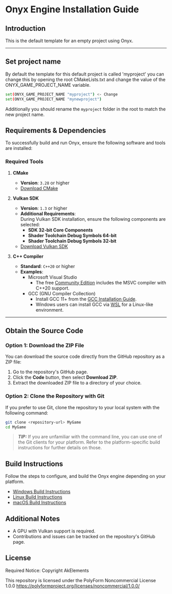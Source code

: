 # Onyx Engine Installation Guide

## Introduction
This is the default template for an empty project using Onyx.

---

## Set project name
By default the template for this default project is called 'myproject' you can change this by opening the root CMakeLists.txt and change the value of the ONYX_GAME_PROJECT_NAME variable.

```bash
set(ONYX_GAME_PROJECT_NAME "myproject") <- Change
set(ONYX_GAME_PROJECT_NAME "mynewproject")
```

Additionally you should rename the `myproject` folder in the root to match the new project name.

## Requirements & Dependencies
To successfully build and run Onyx, ensure the following software and tools are installed:

### Required Tools
1. **CMake**  
   - **Version**: `3.28` or higher  
   - [Download CMake](https://cmake.org/download/)

2. **Vulkan SDK**  
   - **Version**: `1.3` or higher  
   - **Additional Requirements**:  
     During Vulkan SDK installation, ensure the following components are selected:  
     - **SDK 32-bit Core Components**  
     - **Shader Toolchain Debug Symbols 64-bit**  
     - **Shader Toolchain Debug Symbols 32-bit**  
   - [Download Vulkan SDK](https://vulkan.lunarg.com/sdk/home)

3. **C++ Compiler**  
   - **Standard**: `C++20` or higher  
   - **Examples**:  
     - Microsoft Visual Studio
         - The free [Community Edition](https://visualstudio.microsoft.com/vs/community/) includes the MSVC compiler with C++20 support.
      - GCC (GNU Compiler Collection)
         - Install GCC 11+ from the [GCC Installation Guide](https://gcc.gnu.org/install/).
         - Windows users can install GCC via [WSL](https://code.visualstudio.com/docs/cpp/config-wsl) for a Linux-like environment.

---

## Obtain the Source Code

### Option 1: Download the ZIP File
You can download the source code directly from the GitHub repository as a ZIP file:

1. Go to the repository's GitHub page.
2. Click the **Code** button, then select **Download ZIP**.
3. Extract the downloaded ZIP file to a directory of your choice.

### Option 2: Clone the Repository with Git
If you prefer to use Git, clone the repository to your local system with the following command:

```bash
git clone <repository-url> MyGame
cd MyGame
```
> **_TIP:_** If you are unfamiliar with the command line, you can use one of the Git clients for your platform.
> Refer to the platform-specific build instructions for further details on those.

## Build Instructions
Follow the steps to configure, and build the Onyx engine depending on your platform.

- [Windows Build Instructions](docs/windows_build.md)
- [Linux Build Instructions](docs/linux_build.md)
- [macOS Build Instructions](docs/macos-build.md)

## Additional Notes

-   A GPU with Vulkan support is required.
-   Contributions and issues can be tracked on the repository's GitHub page.

## License

Required Notice: Copyright AkElements

This repository is licensed under the PolyForm Noncommercial License 1.0.0
https://polyformproject.org/licenses/noncommercial/1.0.0/
